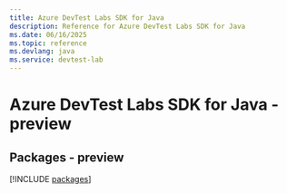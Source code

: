 ```yaml
---
title: Azure DevTest Labs SDK for Java
description: Reference for Azure DevTest Labs SDK for Java
ms.date: 06/16/2025
ms.topic: reference
ms.devlang: java
ms.service: devtest-lab
---
```

# Azure DevTest Labs SDK for Java - preview
## Packages - preview
[!INCLUDE [packages](devtest-labs-index.md)]